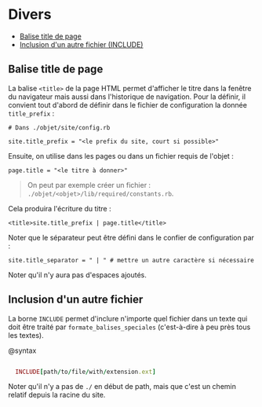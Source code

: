 # Divers

* [Balise title de page](#titledepage)
* [Inclusion d'un autre fichier (INCLUDE)](#inclureautrefichier)

<a name='titledepage'></a>

## Balise title de page

La balise `<title>` de la page HTML permet d'afficher le titre dans la fenêtre du navigateur mais aussi dans l'historique de navigation. Pour la définir, il convient tout d'abord de définir dans le fichier de configuration la donnée `title_prefix` :

    # Dans ./objet/site/config.rb

    site.title_prefix = "<le prefix du site, court si possible>"

Ensuite, on utilise dans les pages ou dans un fichier requis de l'objet :

    page.title = "<le titre à donner>"

> On peut par exemple créer un fichier : `./objet/<objet>/lib/required/constants.rb`.

Cela produira l'écriture du titre :

    <title>site.title_prefix | page.title</title>

Noter que le séparateur peut être défini dans le confier de configuration par :

    site.title_separator = " | " # mettre un autre caractère si nécessaire

Noter qu'il n'y aura pas d'espaces ajoutés.

<a name='inclureautrefichier'></a>

## Inclusion d'un autre fichier

La borne `INCLUDE` permet d'inclure n'importe quel fichier dans un texte qui doit être traité par `formate_balises_speciales` (c'est-à-dire à peu près tous les textes).

@syntax

~~~ruby

  INCLUDE[path/to/file/with/extension.ext]

~~~

Noter qu'il n'y a pas de `./` en début de path, mais que c'est un chemin relatif depuis la racine du site.
